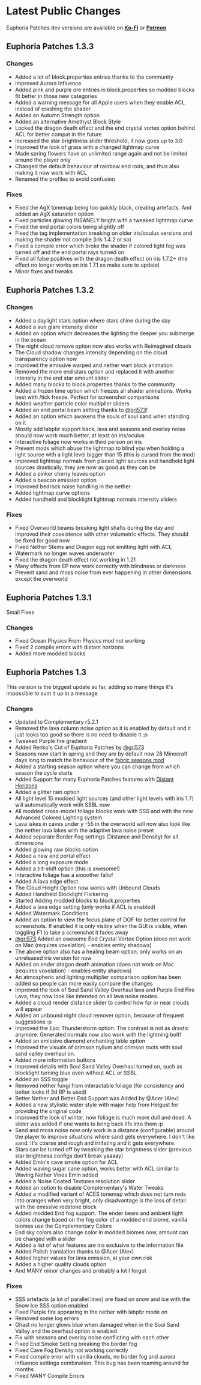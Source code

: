 # Latest Public Changes
Euphoria Patches dev versions are available on **[Ko-Fi](https://ko-fi.com/spaceagle17)** or **[Patreon](https://www.patreon.com/SpacEagle17)**
## Euphoria Patches 1.3.3
### Changes
- Added a lot of block.properties entries thanks to the community
- Improved Aurora Influence
- Added pink and purple ore entries in block.properties so modded blocks fit better in those new categories
- Added a warning message for all Apple users when they enable ACL instead of crashing the shader
- Added an Autumn Strength option
- Added an alternative Amethyst Block Style
- Locked the dragon death effect and the end crystal vortex option behind ACL for better compat in the future
- Increased the star brightness slider threshold, it now goes up to 3.0
- Improved the look of grass with a changed lightmap curve
- Made spring flowers have an unlimited range again and not be limited around the player only
- Changed the default behaviour of rainbow end rods, and thus also making it now work with ACL
- Renamed the profiles to avoid confusion
### Fixes
- Fixed the AgX tonemap being too quickly black, creating artefacts. And added an AgX saturation option
- Fixed particles glowing INSANELY bright with a tweaked lightmap curve
- Fixed the end portal colors being slightly off
- Fixed the tag implementation breaking on older iris/oculus versions and making the shader not compile (iris 1.4.2 or so)
- Fixed a compile error which broke the shader if colored light fog was turned off and the end portal rays turned on
- Fixed all false positives with the dragon death effect on iris 1.7.2+ (the effect no longer works on iris 1.7.1 so make sure to update)
- Minor fixes and tweaks
## Euphoria Patches 1.3.2
### Changes
- Added a daylight stars option where stars shine during the day
- Added a sun glare intensity slider
- Added an option which decreases the lighting the deeper you submerge in the ocean
- The night cloud remove option now also works with Reimagined clouds
- The Cloud shadow changes intensity depending on the cloud transparency option now
- Improved the emissive warped and nether wart block animation
- Removed the more end stars option and replaced it with another intensity in the end star amount slider
- Added many blocks to block.properties thanks to the community
- Added a frozen time option which freezes all shader animations. Works best with /tick freeze. Perfect for screenshot comparisons
- Added weather particle color multiplier sliders
- Added an end portal beam setting thanks to [@gri573](https://github.com/gri573)!
- Added an option which awakens the souls of soul sand when standing on it
- Mostly add labpbr support back, lava and seasons and overlay noise should now work much better, at least on iris/oculus
- Interactive foliage now works in third person on iris
- Prevent mods which abuse the lightmap to blind you when holding a light source with a light level bigger than 15 (this is cursed from the mod)
- Improved lightmap normals from placed light sources and handheld light sources drastically, they are now as good as they can be
- Added a pinker cherry leaves option
- Added a beacon emission option
- Improved bedrock noise handling in the nether
- Added lightmap curve options
- Added handheld and blocklight lightmap normals intensity sliders
### Fixes
- Fixed Overworld beams breaking light shafts during the day and improved their coexistence with other volumetric effects. They should be fixed for good now
- Fixed Nether Stems and Dragon egg not emitting light with ACL
- Watermark no longer waves underwater
- Fixed the dragon death effect not working in 1.21
- Many effects from EP now work correctly with blindness or darkness
- Prevent sand and moss noise from ever happening in other dimensions except the overworld
## Euphoria Patches 1.3.1
Small Fixes
### Changes
- Fixed Ocean Physics From Physics mod not working
- Fixed 2 compile errors with distant horizons
- Added more modded blocks
## Euphoria Patches 1.3
This version is the biggest update so far, adding so many things it's impossible to sum it up in a message

### Changes
- Updated to Complementary r5.2.1
- Removed the lava column noise option as it is enabled by default and it just looks too good so there is no need to disable it :p
- Tweaked Purple fire gradient
- Added Renko's Cut of Euphoria Patches by [@gri573](https://github.com/gri573)
- Seasons now start in spring and they are by default now 28 Minecraft days long to match the behaviour of the [fabric seasons mod](https://modrinth.com/mod/fabric-seasons)
- Added a starting season option where you can change from which season the cycle starts
- Added Support for many Euphoria Patches features with [Distant Horizons](https://modrinth.com/mod/distanthorizons)
- Added a glitter rain option
- All light level 15 modded light sources (and other light levels with iris 1.7) will automatically work with SSBL now
- All modded cross-model foliage blocks work with SSS and with the new Advanced Colored Lighting system
- Lava lakes in caves under y -55 in the overworld will now also look like the nether lava lakes with the adaptive lava noise preset
- Added separate Border Fog settings (Distance and Density) for all dimensions
- Added glowing raw blocks option
- Added a new end portal effect
- Added a long exposure mode
- Added a tilt-shift option (this is awesome!)
- Interactive foliage has a smoother fallof
- Added A lava edge effect
- The Cloud Height Option now works with Unbound Clouds
- Added Handheld Blocklight Flickering
- Started Adding modded blocks to block.properties
- Added a lava edge setting (only works if ACL is enabled)
- Added Watermark Conditions
- Added an option to view the focus plane of DOF for better control for screenshots. If enabled it is only visible when the GUI is visible, when toggling F1 to take a screenshot it fades away
- [@gri573](https://github.com/gri573) Added an awesome End Crystal Vortex Option (does not work on Mac (requires voxelation) - enables entity shadows)
- The above option also has a healing beam option, only works on an unreleased iris version for now
- Added an ender dragon death animation (does not work on Mac (requires voxelation) - enables entity shadows)
- An atmospheric and lighting multiplier comparison option has been added so people can more easily compare the changes
- Improved the look of Soul Sand Valley Overhaul lava and Purple End Fire Lava, they now look like intended on all lava noise modes.
- Added a cloud render distance slider to control how far or near clouds will appear
- Added an unbound night cloud remover option, because of frequent suggestions :p
- Improved the Epic Thunderstorm option. The contrast is not as drastic anymore. Generated normals now also work with the lightning bolt!
- Added an emissive diamond enchanting table option
- Improved the visuals of crimson nylium and crimson roots with soul sand valley overhaul on.
- Added more information buttons
- Improved details with Soul Sand Valley Overhaul turned on, such as blocklight turning blue even without ACL or SSBL
- Added an SSS toggle
- Removed nether fungi from interactable foliage (for consistency and better looks if 3d RP is used)
- Better Nether and Better End Support was Added by @Acer (Alex)
- Added a new stylistic water style with major help from Helgust for providing the original code
- Improved the look of winter, now foliage is much more dull and dead. A slider was added if one wants to bring back life into them :p
- Sand and moss noise now only work in a distance (configurable) around the player to improve situations where sand gets everywhere. I don't like sand. It's coarse and rough and irritating and it gets everywhere.
- Stars can be turned off by tweaking the star brightness slider (previous star brightness configs don't break yaaaay)
- Added Emin's cave smoke option for ACL
- Added waving sugar cane option, works better with ACL similar to Waving Nether Vines Emin added
- Added a Noise Coated Textures resolution slider
- Added an option to disable Complementary's Water Tweaks
- Added a modified variant of ACES tonemap which does not turn reds into oranges when very bright, only disadvantage is the loss of detail with the emissive redstone block
- Added modded End fog support. The ender beam and ambient light colors change based on the fog color of a modded end biome, vanilla biomes use the Complementary Colors
- End sky colors also change color in modded biomes now, amount can be changed with a slider
- Added a list of what features are iris exclusive to the information file
- Added Polish translation thanks to @Acer (Alex)
- Added higher values for lava emission, at your own risk
- Added a higher quality clouds option
- And MANY minor changes and probably a lot I forgot

### Fixes
- SSS artefacts (a lot of parallel lines) are fixed on snow and ice with the Snow Ice SSS option enabled
- Fixed Purple fire appearing in the nether with labpbr mode on
- Removed some log errors
- Ghast no longer glows blue when damaged when in the Soul Sand Valley and the overhaul option is enabled
- Fix with seasons and overlay noise conflicting with each other
- Fixed End Smoke Setting breaking the border fog
- Fixed Cave Fog Density not working correctly
- Fixed compile error with vanilla clouds, no border fog and aurora influence settings combination. This bug has been roaming around for months
- Fixed MANY Compile Errors
